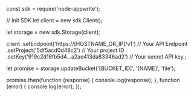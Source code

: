 const sdk = require('node-appwrite');

// Init SDK
let client = new sdk.Client();

let storage = new sdk.Storage(client);

client
    .setEndpoint('https://[HOSTNAME_OR_IP]/v1') // Your API Endpoint
    .setProject('5df5acd0d48c2') // Your project ID
    .setKey('919c2d18fb5d4...a2ae413da83346ad2') // Your secret API key
;

let promise = storage.updateBucket('[BUCKET_ID]', '[NAME]', 'file');

promise.then(function (response) {
    console.log(response);
}, function (error) {
    console.log(error);
});